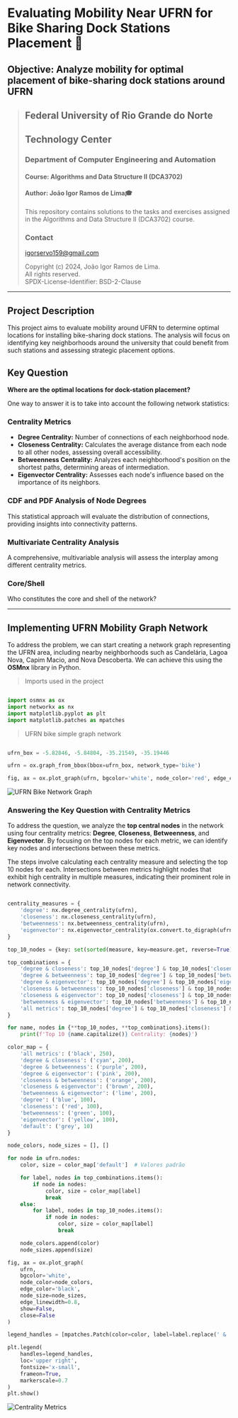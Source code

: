 # Evaluating Mobility Near UFRN for Bike Sharing Dock Stations Placement :busts_in_silhouette:

## Objective: Analyze mobility for optimal placement of bike-sharing dock stations around UFRN

> ## Federal University of Rio Grande do Norte  
> ## Technology Center  
> ### Department of Computer Engineering and Automation  
> #### Course: **Algorithms and Data Structure II (DCA3702)**  
> #### Author: **João Igor Ramos de Lima:mortar_board:**
>
> This repository contains solutions to the tasks and exercises assigned in the Algorithms and Data Structure II (DCA3702) course.
>
> ### Contact
> [igorservo159@gmail.com](mailto:igorservo159@gmail.com)
>
> Copyright (c) 2024, João Igor Ramos de Lima.  
> All rights reserved.   
> SPDX-License-Identifier: BSD-2-Clause

---

## Project Description

This project aims to evaluate mobility around UFRN to determine optimal locations for installing bike-sharing dock stations. The analysis will focus on identifying key neighborhoods around the university that could benefit from such stations and assessing strategic placement options.

## Key Question
**Where are the optimal locations for dock-station placement?**

One way to answer it is to take into account the following network statistics:

### Centrality Metrics

- **Degree Centrality:** Number of connections of each neighborhood node.
- **Closeness Centrality:** Calculates the average distance from each node to all other nodes, assessing overall accessibility.
- **Betweenness Centrality:** Analyzes each neighborhood's position on the shortest paths, determining areas of intermediation.
- **Eigenvector Centrality:** Assesses each node's influence based on the importance of its neighbors.

### CDF and PDF Analysis of Node Degrees

This statistical approach will evaluate the distribution of connections, providing insights into connectivity patterns.
  
### Multivariate Centrality Analysis

A comprehensive, multivariable analysis will assess the interplay among different centrality metrics.

### Core/Shell

Who constitutes the core and shell of the network?

---

## Implementing UFRN Mobility Graph Network

To address the problem, we can start creating a network graph representing the UFRN area, including nearby neighborhoods such as Candelária, Lagoa Nova, Capim Macio, and Nova Descoberta. We can achieve this using the **OSMnx** library in Python.

> Imports used in the project

```python

import osmnx as ox
import networkx as nx
import matplotlib.pyplot as plt
import matplotlib.patches as mpatches

```
> UFRN bike simple graph network

```python

ufrn_box = -5.82846, -5.84804, -35.21549, -35.19446

ufrn = ox.graph_from_bbox(bbox=ufrn_box, network_type='bike')

fig, ax = ox.plot_graph(ufrn, bgcolor='white', node_color='red', edge_color='black', node_size=10, edge_linewidth=0.8)

```

![UFRN Bike Network Graph](./ufrn_network.png)

### Answering the Key Question with Centrality Metrics

To address the question, we analyze the **top central nodes** in the network using four centrality metrics: **Degree**, **Closeness**, **Betweenness**, and **Eigenvector**. By focusing on the top nodes for each metric, we can identify key nodes and intersections between these metrics.

The steps involve calculating each centrality measure and selecting the top 10 nodes for each. Intersections between metrics highlight nodes that exhibit high centrality in multiple measures, indicating their prominent role in network connectivity.

```python

centrality_measures = {
    'degree': nx.degree_centrality(ufrn),
    'closeness': nx.closeness_centrality(ufrn),
    'betweenness': nx.betweenness_centrality(ufrn),
    'eigenvector': nx.eigenvector_centrality(ox.convert.to_digraph(ufrn), max_iter=1000)
}

top_10_nodes = {key: set(sorted(measure, key=measure.get, reverse=True)[:10]) for key, measure in centrality_measures.items()}

top_combinations = {
    'degree & closeness': top_10_nodes['degree'] & top_10_nodes['closeness'],
    'degree & betweenness': top_10_nodes['degree'] & top_10_nodes['betweenness'],
    'degree & eigenvector': top_10_nodes['degree'] & top_10_nodes['eigenvector'],
    'closeness & betweenness': top_10_nodes['closeness'] & top_10_nodes['betweenness'],
    'closeness & eigenvector': top_10_nodes['closeness'] & top_10_nodes['eigenvector'],
    'betweenness & eigenvector': top_10_nodes['betweenness'] & top_10_nodes['eigenvector'],
    'all metrics': top_10_nodes['degree'] & top_10_nodes['closeness'] & top_10_nodes['betweenness'] & top_10_nodes['eigenvector']
}

for name, nodes in {**top_10_nodes, **top_combinations}.items():
    print(f'Top 10 {name.capitalize()} Centrality: {nodes}')

color_map = {
    'all metrics': ('black', 250),
    'degree & closeness': ('cyan', 200),
    'degree & betweenness': ('purple', 200),
    'degree & eigenvector': ('pink', 200),
    'closeness & betweenness': ('orange', 200),
    'closeness & eigenvector': ('brown', 200),
    'betweenness & eigenvector': ('lime', 200),
    'degree': ('blue', 100),
    'closeness': ('red', 100),
    'betweenness': ('green', 100),
    'eigenvector': ('yellow', 100),
    'default': ('grey', 10)
}

node_colors, node_sizes = [], []

for node in ufrn.nodes:
    color, size = color_map['default']  # Valores padrão

    for label, nodes in top_combinations.items():
        if node in nodes:
            color, size = color_map[label]
            break
    else:
        for label, nodes in top_10_nodes.items():
            if node in nodes:
                color, size = color_map[label]
                break

    node_colors.append(color)
    node_sizes.append(size)

fig, ax = ox.plot_graph(
    ufrn,
    bgcolor='white',
    node_color=node_colors,
    edge_color='black',
    node_size=node_sizes,
    edge_linewidth=0.8,
    show=False,
    close=False
)

legend_handles = [mpatches.Patch(color=color, label=label.replace(' & ', ' and ').title()) for label, (color, _) in color_map.items() if label != 'default']

plt.legend(
    handles=legend_handles, 
    loc='upper right', 
    fontsize='x-small',  
    frameon=True, 
    markerscale=0.7
)
plt.show()

```
![Centrality Metrics](./centrality_metrics.png)
